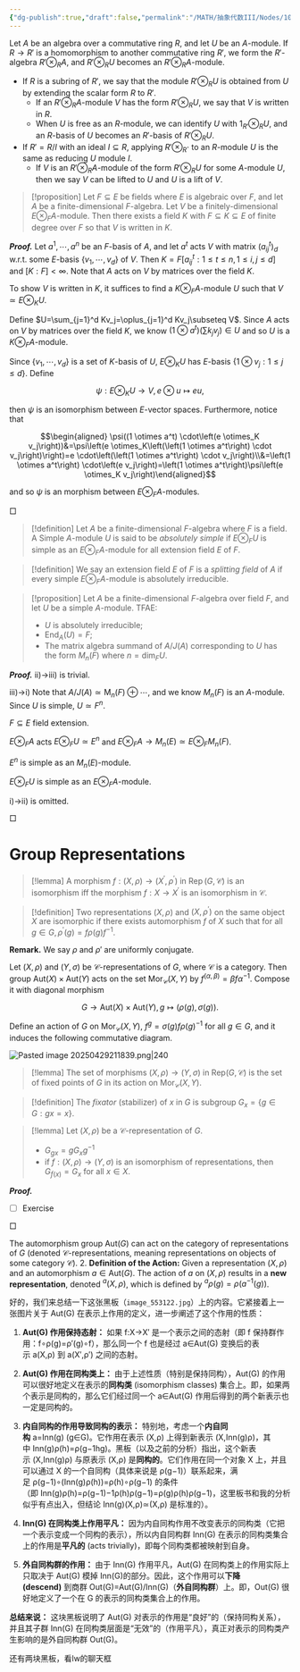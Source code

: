 ```yaml
---
{"dg-publish":true,"draft":false,"permalink":"/MATH/抽象代数III/Nodes/10 250429 1/","dgPassFrontmatter":true}
---
```



Let $A$ be an algebra over a commutative ring $R$, and let $U$ be an $A$-module. If $R\to R'$ is a homomorphism to another commutative ring $R'$, we form the $R'$-algebra $R'\otimes_R A$, and $R'\otimes_R U$ becomes an $R'\otimes_R A$-module. 
- If $R$ is a subring of $R'$, we say that the module $R'\otimes_R U$ is obtained from $U$ by extending the scalar form $R$ to $R'$. 
	- If an $R'\otimes_R A$-module $V$ has the form $R'\otimes_R U$, we say that $V$ is written in $R$. 
	- When $U$ is free as an $R$-module, we can identify $U$ with $1_{R'}\otimes_R U$, and an $R$-basis of $U$ becomes an $R'$-basis of $R'\otimes_R U$. 
- If $R'=R/I$ with an ideal $I\subseteq R$, applying $R'\otimes _R\cdot$ to an $R$-module $U$ is the same as reducing $U$ module $I$. 
	- If $V$ is an $R'\otimes_R A$-module of the form $R'\otimes_R U$ for some $A$-module $U$, then we say $V$ can be lifted to $U$ and $U$ is a lift of $V$.

> [!proposition]
> Let $F\subseteq E$ be fields where $E$ is algebraic over $F$, and let $A$ be a finite-dimensional $F$-algebra. Let $V$ be a finitely-dimensional $E\otimes_FA$-module. Then there exists a field $K$ with $F\subseteq K\subseteq E$ of finite degree over $F$ so that $V$ is written in $K$. 

**_Proof._**
Let $a^1,\cdots,a^n$ be an $F$-basis of $A$, and let $a^t$ acts $V$ with matrix $(a_{ij}^t)_d$ w.r.t. some $E$-basis $\{v_1,\cdots,v_d\}$ of $V$. Then $K=F[a_{ij}^t:1\leqslant t\leqslant n,1\leqslant i,j\leqslant d]$  and $[K:F]<\infty$. Note that $A$ acts on $V$ by matrices over the field $K$. 

To show $V$ is written in $K$, it suffices to find a $K\otimes_F A$-module $U$ such that $V\simeq E\otimes_K U$. 

Define $U=\sum_{j=1}^d Kv_j=\oplus_{j=1}^d Kv_j\subseteq V$. Since $A$ acts on $V$ by matrices over the field $K$, we know $(1\otimes a^t)(\sum k_jv_j)\in U$ and so $U$ is a $K\otimes _F A$-module. 

Since $\{v_1,\cdots,v_d\}$ is a set of $K$-basis of $U$, $E\otimes_K U$ has $E$-basis $\{1\otimes v_j:1\leqslant j\leqslant d\}$. Define 

$$\psi:E\otimes_K U\to V,e\otimes u\mapsto eu,$$

then $\psi$ is an isomorphism between $E$-vector spaces. Furthermore, notice that 

$$\begin{aligned}
\psi((1 \otimes a^t) \cdot\left(e \otimes_K v_j\right))&=\psi\left(e \otimes_K\left(\left(1 \otimes a^t\right) \cdot v_j\right)\right)=e \cdot\left(\left(1 \otimes a^t\right) \cdot v_j\right)\\&=\left(1 \otimes a^t\right) \cdot\left(e v_j\right)=\left(1 \otimes a^t\right)\psi\left(e \otimes_K v_j\right)\end{aligned}$$

and so $\psi$ is an morphism between $E\otimes_F A$-modules.
<p align="left">□</p>


> [!definition]
> Let $A$ be a finite-dimensional $F$-algebra where $F$ is a field. A Simple $A$-module $U$ is said to be *absolutely simple* if $E\otimes_F U$ is simple as an $E\otimes _FA$-module for all extension field $E$ of $F$. 


> [!definition]
> We say an extension field $E$ of $F$ is a *splitting field* of $A$ if every simple $E\otimes_F A$-module is absolutely irreducible. 


> [!proposition]
> Let $A$ be a finite-dimensional $F$-algebra over field $F$, and let $U$ be a simple $A$-module. TFAE:
> - $U$ is absolutely irreducible;
> - $\mathrm{End}_A(U)=F$;
> - The matrix algebra summand of $A/J(A)$ corresponding to $U$ has the form $M_n(F)$ where $n=\dim_FU$. 

**_Proof._**
ii)->iii) is trivial.

iii)->i) Note that $A/J(A)\simeq \mathrm{M}_n(F)\oplus\cdots$, and we know $M_n(F)$ is an $A$-module. Since $U$ is simple, $U\simeq F^n$. 


$F\subseteq E$ field extension. 

$E\otimes_F A$ acts $E\otimes _F U\simeq E^n$ and $E\otimes_F A\to M_n(E)\simeq E\otimes_F M_n(F)$. 

$E^n$ is simple as an $M_n(E)$-module. 

$E\otimes _FU$ is simple as an $E\otimes_F A$-module. 

i)->ii) is omitted.

<p align="left">□</p>

# Group Representations

> [!lemma]
> A morphism $f:(X, \rho) \rightarrow\left(X^{\prime}, \rho^{\prime}\right)$ in $\operatorname{Rep}(G, \mathscr{C})$ is an isomorphism iff the morphism $f: X \rightarrow X^{\prime}$ is an isomorphism in $\mathscr{C}$.

> [!definition]
> Two representations $(X, \rho)$ and $\left(X, \rho^{\prime}\right)$ on the same object $X$ are isomorphic if there exists automorphism $f$ of $X$ such that for all $g \in G, \rho^{\prime}(g)=f \rho(g) f^{-1}$.

**Remark.** We say $\rho$ and $\rho'$ are uniformly conjugate. 

Let $(X,\rho)$ and $(Y,\sigma)$ be $\mathcal C$-representations of $G$, where $\mathcal{C}$ is a category. Then group $\mathrm{Aut}(X)\times \mathrm{Aut}(Y)$ acts on the set $\mathrm{Mor}_{\mathcal C}(X,Y)$ by $f^{(\alpha,\beta)}=\beta f\alpha^{-1}$. Compose it with diagonal morphism 

$$G\to \mathrm{Aut}(X)\times \mathrm{Aut}(Y),g\mapsto(\rho(g),\sigma(g)).$$

Define an action of $G$ on $\mathrm{Mor}_{\mathcal{C}}(X,Y)$, $f^g=\sigma(g)f\rho(g)^{-1}$ for all $g\in G$, and it induces the following commutative diagram. 

![Pasted image 20250429211839.png|240](/img/user/%E9%99%84%E4%BB%B6/Pasted%20image%2020250429211839.png)


> [!lemma]
> The set of morphisms $(X,\rho)\to (Y,\sigma)$ in $\mathrm{Rep}(G,\mathcal{C})$ is the set of fixed points of $G$ in its action on $\mathrm{Mor}_{\mathcal{C}}(X,Y)$. 


> [!definition]
> The *fixator* (stabilizer) of $x$ in $G$ is subgroup $G_x=\{g\in G:gx=x\}$. 

> [!lemma]
> Let $(X,\rho)$ be a $\mathcal C$-representation of $G$. 
> - $G_{gx}=gG_xg^{-1}$
> - if $f:(X,\rho)\to (Y,\sigma)$ is an isomorphism of representations, then $G_{f(x)}=G_x$ for all $x\in X$. 

**_Proof._**
- [ ] Exercise
<p align="left">□</p>





The automorphism group $\mathrm{Aut}(G)$ can act on the category of representations of $G$ (denoted $\mathscr{C}$-representations, meaning representations on objects of some category $\mathscr{C}$).
2.  **Definition of the Action:**
Given a representation $(X, \rho)$ and an automorphism $a \in \mathrm{Aut}(G)$. The action of $a$ on $(X, \rho)$ results in a **new representation**, denoted ${}^a(X, \rho)$, which is defined by ${}^a\rho(g) = \rho(a^{-1}(g))$. 


好的，我们来总结一下这张黑板（`image_553122.jpg`）上的内容。它紧接着上一张图片关于 Aut(G) 在表示上作用的定义，进一步阐述了这个作用的性质：

1. **Aut(G) 作用保持态射：** 如果 f:X→X′ 是一个表示之间的态射（即 f 保持群作用：f∘ρ(g)=ρ′(g)∘f），那么同一个 f 也是经过 a∈Aut(G) 变换后的表示 a(X,ρ) 到 a(X′,ρ′) 之间的态射。
    
2. **Aut(G) 作用在同构类上：** 由于上述性质（特别是保持同构），Aut(G) 的作用可以很好地定义在表示的**同构类** (isomorphism classes) 集合上。即，如果两个表示是同构的，那么它们经过同一个 a∈Aut(G) 作用后得到的两个新表示也一定是同构的。
    
3. **内自同构的作用导致同构的表示：** 特别地，考虑一个**内自同构** a=Inn(g) (g∈G)。它作用在表示 (X,ρ) 上得到新表示 (X,Inn(g)ρ)，其中 Inn(g)ρ(h)=ρ(g−1hg)。黑板（以及之前的分析）指出，这个新表示 (X,Inn(g)ρ) 与原表示 (X,ρ) 是**同构的**。它们作用在同一个对象 X 上，并且可以通过 X 的一个自同构（具体来说是 ρ(g−1)）联系起来，满足 ρ(g−1)∘(Inn(g)ρ(h))=ρ(h)∘ρ(g−1) 的条件（即 Inn(g)ρ(h)=ρ(g−1)−1ρ(h)ρ(g−1)=ρ(g)ρ(h)ρ(g−1)，这里板书和我的分析似乎有点出入，但结论 Inn(g)(X,ρ)≃(X,ρ) 是标准的）。
    
4. **Inn(G) 在同构类上作用平凡：** 因为内自同构作用不改变表示的同构类（它把一个表示变成一个同构的表示），所以内自同构群 Inn(G) 在表示的同构类集合上的作用是**平凡的** (acts trivially)，即每个同构类都被映射到自身。
    
5. **外自同构群的作用：** 由于 Inn(G) 作用平凡，Aut(G) 在同构类上的作用实际上只取决于 Aut(G) 模掉 Inn(G)的部分。因此，这个作用可以**下降 (descend)** 到商群 Out(G)=Aut(G)/Inn(G)（**外自同构群**）上。即，Out(G) 很好地定义了一个在 G 的表示的同构类集合上的作用。
    

**总结来说：** 这块黑板说明了 Aut(G) 对表示的作用是“良好”的（保持同构关系），并且其子群 Inn(G) 在同构类层面是“无效”的（作用平凡），真正对表示的同构类产生影响的是外自同构群 Out(G)。


还有两块黑板，看lw的聊天框